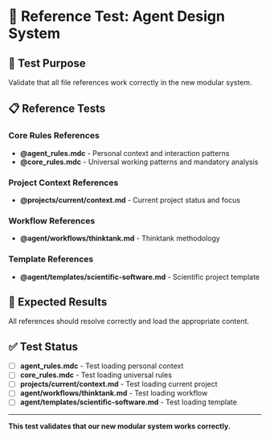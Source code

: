 # 🧪 **Reference Test: Agent Design System**

## 🎯 **Test Purpose**
Validate that all file references work correctly in the new modular system.

## 📋 **Reference Tests**

### **Core Rules References**
- **@agent_rules.mdc** - Personal context and interaction patterns
- **@core_rules.mdc** - Universal working patterns and mandatory analysis

### **Project Context References**
- **@projects/current/context.md** - Current project status and focus

### **Workflow References**
- **@agent/workflows/thinktank.md** - Thinktank methodology

### **Template References**
- **@agent/templates/scientific-software.md** - Scientific project template

## 🚀 **Expected Results**
All references should resolve correctly and load the appropriate content.

## ✅ **Test Status**
- [ ] **agent_rules.mdc** - Test loading personal context
- [ ] **core_rules.mdc** - Test loading universal rules
- [ ] **projects/current/context.md** - Test loading current project
- [ ] **agent/workflows/thinktank.md** - Test loading workflow
- [ ] **agent/templates/scientific-software.md** - Test loading template

---

**This test validates that our new modular system works correctly.**
